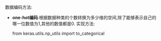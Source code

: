 数据编码方法:

- **one-hot编码**:根据数据种类的个数转换为多少维的空间,除了能够表示自己的哪一位数值为1,其他的数值都是0. 实现方法:

  from keras.utils.np_utils import to_categorical

  

